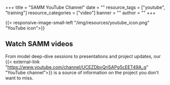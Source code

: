 +++
title = "SAMM YouTube Channel"
date = ""
resource_tags = ["youtube", "training"]
resource_categories = ["video"]
banner = ""
author = ""
+++

{{< responsive-image-small-left  "/img/resources/youtube_icon.png" "YouTube icon">}}

## Watch SAMM videos

From model deep-dive sessions to presentations and project updates, our {{< external-link "https://www.youtube.com/channel/UCEZDbvQrj5APg5cEET49A_g" "YouTube channel">}} is a source of information on the project you don't want to miss.